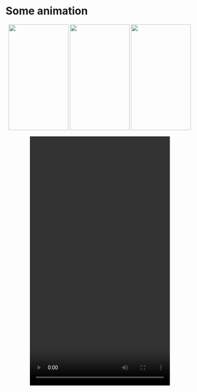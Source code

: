 # Some animation

<p align='center'>
<img src="https://github.com/youger/testParticleEmitter/blob/master/testCA/ss1.png" width="160" height="283"/>
<img src="https://github.com/youger/testParticleEmitter/blob/master/testCA/ss2.png" width="160" height="283"/>
<img src="https://github.com/youger/testParticleEmitter/blob/master/testCA/ss3.png" width="160" height="283"/>
</p>

<p align='center'>
<video src="https://github.com/youger/testParticleEmitter/blob/master/testCA/ss1.png" width="375" height="667"/>
</p>
